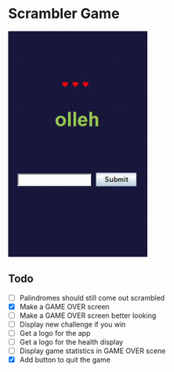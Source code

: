 # Scrambler Game

![example of how the project looks in action!](fail.gif)

## Todo
- [ ] Palindromes should still come out scrambled
- [x] Make a GAME OVER screen
- [ ] Make a GAME OVER screen better looking
- [ ] Display new challenge if you win
- [ ] Get a logo for the app
- [ ] Get a logo for the health display
- [ ] Display game statistics in GAME OVER scene
- [x] Add button to quit the game
